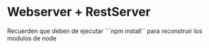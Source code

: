 # Webserver + RestServer

Recuerden que deben de ejecutar  ```npm install`` para reconstruir los modulos de node